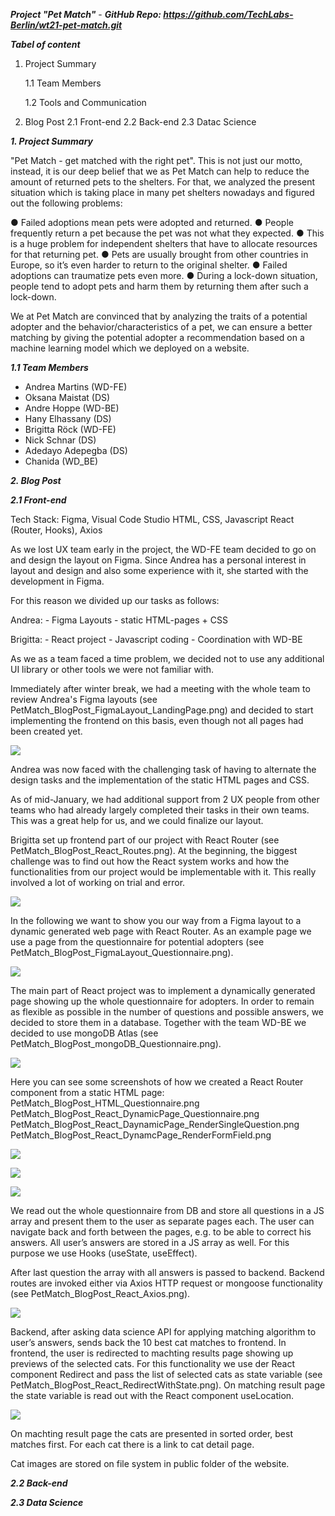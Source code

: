 ***Project "Pet Match"*** - ***GitHub Repo: https://github.com/TechLabs-Berlin/wt21-pet-match.git***



***Tabel of content***

1. Project Summary

    1.1 Team Members

    1.2 Tools and Communication

2. Blog Post
   2.1 Front-end 
   2.2 Back-end
   2.3 Datac Science



***1. Project Summary***

"Pet Match - get matched with the right pet". This is not just our motto, instead, it is our deep belief that we as Pet Match can help to reduce the amount of returned pets to the shelters. For that, we analyzed the present situation which is taking place in many pet shelters nowadays and figured out the following problems:

● Failed adoptions mean pets were adopted and returned.
● People frequently return a pet because the pet was not what they expected.
● This is a huge problem for independent shelters that have to allocate resources for that returning pet.
● Pets are usually brought from other countries in Europe, so it’s even harder to return to the original shelter.
● Failed adoptions can traumatize pets even more.
● During a lock-down situation, people tend to adopt pets and harm them by returning them after such a lock-down. 

We at Pet Match are convinced that by analyzing the traits of a potential adopter and the behavior/characteristics of a pet, we can ensure a better matching by giving the potential adopter a recommendation based on a machine learning model which we deployed on a website. 





***1.1 Team Members***

* Andrea Martins (WD-FE)
* Oksana Maistat (DS)
* Andre Hoppe (WD-BE)
* Hany Elhassany (DS)
* Brigitta Röck (WD-FE)
* Nick Schnar (DS)
* Adedayo Adepegba (DS)
* Chanida (WD_BE)





***2. Blog Post***

***2.1 Front-end***

Tech Stack: 
Figma, Visual Code Studio
HTML, CSS, Javascript
React (Router, Hooks), Axios


As we lost UX team early in the project, the WD-FE team decided to go on and design the layout on Figma. Since Andrea has a personal interest in layout and design and also some experience with it, she started with the development in Figma. 

For this reason we divided up our tasks as follows:

Andrea:
	- Figma Layouts
	- static HTML-pages + CSS

Brigitta: 
	- React project
	- Javascript coding
	- Coordination with WD-BE

As we as a team faced a time problem, we decided not to use any additional UI library or other tools we were not familiar with.

Immediately after winter break, we had a meeting with the whole team to review Andrea's Figma layouts (see PetMatch_BlogPost_FigmaLayout_LandingPage.png) and decided to start implementing the frontend on this basis, even though not all pages had been created yet.

![](https://github.com/TechLabs-Berlin/wt21-pet-match/blob/frontend/frontend/BlogPost/Screenshots/PetMatch_BlogPost_FigmaLayout_LandingPage.png?raw=true)



Andrea was now faced with the challenging task of having to alternate the design tasks and the implementation of the static HTML pages and CSS.

As of mid-January, we had additional support from 2 UX people from other teams who had already largely completed their tasks in their own teams. This was a great help for us, and we could finalize our layout.

Brigitta set up frontend part of our project with React Router (see PetMatch_BlogPost_React_Routes.png). At the beginning, the biggest challenge was to find out how the React system works and how the functionalities from our project would be implementable with it. This really involved a lot of working on trial and error.



![](https://github.com/TechLabs-Berlin/wt21-pet-match/blob/frontend/frontend/BlogPost/Screenshots/PetMatch_BlogPost_React_Routes.png?raw=true)



In the following we want to show you our way from a Figma layout to a dynamic generated web page with React Router. As an example page we use a page from the questionnaire for potential adopters (see PetMatch_BlogPost_FigmaLayout_Questionnaire.png). 



![](https://github.com/TechLabs-Berlin/wt21-pet-match/blob/frontend/frontend/BlogPost/Screenshots/PetMatch_BlogPost_FigmaLayout_Questionnaire.png?raw=true)



The main part of React project was to implement a dynamically generated page showing up the whole questionnaire for adopters. In order to remain as flexible as possible in the number of questions and possible answers, we decided to store them in a database. Together with the team WD-BE we decided to use mongoDB Atlas (see PetMatch_BlogPost_mongoDB_Questionnaire.png).

![](https://github.com/TechLabs-Berlin/wt21-pet-match/blob/frontend/frontend/BlogPost/Screenshots/PetMatch_BlogPost_mongoDB_Questionnaire.png?raw=true)

 

Here you can see some screenshots of how we created a React Router component from a static HTML page:
PetMatch_BlogPost_HTML_Questionnaire.png PetMatch_BlogPost_React_DynamicPage_Questionnaire.png
PetMatch_BlogPost_React_DaynamicPage_RenderSingleQuestion.png
PetMatch_BlogPost_React_DynamcPage_RenderFormField.png



![](https://github.com/TechLabs-Berlin/wt21-pet-match/blob/frontend/frontend/BlogPost/Screenshots/PetMatch_BlogPost_React_DynamicPage_Questionnaire.png?raw=true)

![](https://github.com/TechLabs-Berlin/wt21-pet-match/blob/frontend/frontend/BlogPost/Screenshots/PetMatch_BlogPost_React_DaynamicPage_RenderSingleQuestion.png?raw=true)

![](https://github.com/TechLabs-Berlin/wt21-pet-match/blob/frontend/frontend/BlogPost/Screenshots/PetMatch_BlogPost_React_DynamcPage_RenderFormField.png?raw=true)

We read out the whole questionnaire from DB and store all questions in a JS array and present them to the user as separate pages each. The user can navigate back and forth between the pages, e.g. to be able to correct his answers. All user’s answers are stored in a JS array as well. For this purpose we use Hooks (useState, useEffect). 

After last question the array with all answers is passed to backend. Backend routes are invoked either via Axios HTTP request or mongoose functionality (see PetMatch_BlogPost_React_Axios.png). 

![](https://github.com/TechLabs-Berlin/wt21-pet-match/blob/frontend/frontend/BlogPost/Screenshots/PetMatch_BlogPost_React_Axios.png?raw=true)

Backend, after asking data science API for applying matching algorithm to user’s answers, sends back the 10 best cat matches to frontend. In frontend, the user is redirected to machting results page showing up previews of the selected cats. For this functionality we use der React component Redirect and pass the list of selected cats as state variable (see PetMatch_BlogPost_React_RedirectWithState.png). On matching result page the state variable is read out with the React component useLocation.

![](https://github.com/TechLabs-Berlin/wt21-pet-match/blob/frontend/frontend/BlogPost/Screenshots/PetMatch_BlogPost_React_RedirectWithState.png?raw=true)

On machting result page the cats are presented in sorted order, best matches first. For each cat there is a link to cat detail page. 

Cat images are stored on file system in public folder of the website.



***2.2 Back-end***





***2.3 Data Science***







